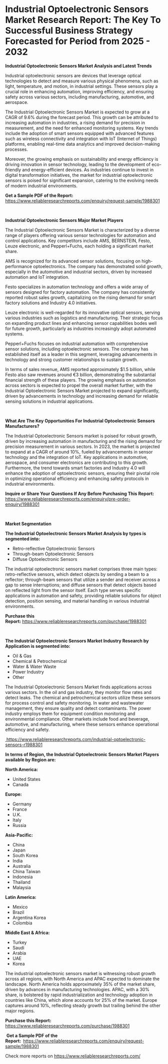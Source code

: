 <p><h1>Industrial Optoelectronic Sensors Market Research Report: The Key To Successful Business Strategy Forecasted for Period from 2025 - 2032</h1></p><p><strong>Industrial Optoelectronic Sensors Market Analysis and Latest Trends</strong></p>
<p><p>Industrial optoelectronic sensors are devices that leverage optical technologies to detect and measure various physical phenomena, such as light, temperature, and motion, in industrial settings. These sensors play a crucial role in enhancing automation, improving efficiency, and ensuring safety across various sectors, including manufacturing, automotive, and aerospace.</p><p>The Industrial Optoelectronic Sensors Market is expected to grow at a CAGR of 9.6% during the forecast period. This growth can be attributed to increasing automation in industries, a rising demand for precision in measurement, and the need for enhanced monitoring systems. Key trends include the adoption of smart sensors equipped with advanced features such as wireless connectivity and integration with IoT (Internet of Things) platforms, enabling real-time data analytics and improved decision-making processes. </p><p>Moreover, the growing emphasis on sustainability and energy efficiency is driving innovation in sensor technology, leading to the development of eco-friendly and energy-efficient devices. As industries continue to invest in digital transformation initiatives, the market for industrial optoelectronic sensors is poised for significant expansion, catering to the evolving needs of modern industrial environments.</p></p>
<p><strong>Get a Sample PDF of the Report:&nbsp;</strong> <a href="https://www.reliableresearchreports.com/enquiry/request-sample/1988301?utm_campaign=2197&utm_medium=2&utm_source=Github&utm_content=ia&utm_term=13022025&utm_id=industrial-optoelectronic-sensors">https://www.reliableresearchreports.com/enquiry/request-sample/1988301</a></p>
<p>&nbsp;</p>
<p><strong>Industrial Optoelectronic Sensors Major Market Players</strong></p>
<p><p>The Industrial Optoelectronic Sensors Market is characterized by a diverse range of players offering various sensor technologies for automation and control applications. Key competitors include AMS, BERNSTEIN, Festo, Leuze electronic, and Pepperl+Fuchs, each holding a significant market share.</p><p>AMS is recognized for its advanced sensor solutions, focusing on high-performance optoelectronics. The company has demonstrated solid growth, especially in the automotive and industrial sectors, driven by increased automation and IoT integration. </p><p>Festo specializes in automation technology and offers a wide array of sensors designed for factory automation. The company has consistently reported robust sales growth, capitalizing on the rising demand for smart factory solutions and Industry 4.0 initiatives. </p><p>Leuze electronic is well-regarded for its innovative optical sensors, serving various industries such as logistics and manufacturing. Their strategic focus on expanding product lines and enhancing sensor capabilities bodes well for future growth, particularly as industries increasingly adopt automated systems.</p><p>Pepperl+Fuchs focuses on industrial automation with comprehensive sensor solutions, including optoelectronic sensors. The company has established itself as a leader in this segment, leveraging advancements in technology and strong customer relationships to sustain growth.</p><p>In terms of sales revenue, AMS reported approximately $1.5 billion, while Festo also saw revenues around €3 billion, demonstrating the substantial financial strength of these players. The growing emphasis on automation across sectors is expected to propel the overall market further, with the Industrial Optoelectronic Sensors Market projected to expand significantly, driven by advancements in technology and increasing demand for reliable sensing solutions in industrial applications.</p></p>
<p>&nbsp;</p>
<p><strong>What Are The Key Opportunities For Industrial Optoelectronic Sensors Manufacturers?</strong></p>
<p><p>The Industrial Optoelectronic Sensors market is poised for robust growth, driven by increasing automation in manufacturing and the rising demand for precision measurement in various sectors. In 2023, the market is projected to expand at a CAGR of around 10%, fueled by advancements in sensor technology and the integration of IoT. Key applications in automotive, aerospace, and consumer electronics are contributing to this growth. Furthermore, the trend towards smart factories and Industry 4.0 will enhance the adoption of optoelectronic sensors, ensuring their pivotal role in optimizing operational efficiency and enhancing safety protocols in industrial environments.</p></p>
<p><strong>Inquire or Share Your Questions If Any Before Purchasing This Report:</strong> <a href="https://www.reliableresearchreports.com/enquiry/pre-order-enquiry/1988301?utm_campaign=2197&utm_medium=2&utm_source=Github&utm_content=ia&utm_term=13022025&utm_id=industrial-optoelectronic-sensors">https://www.reliableresearchreports.com/enquiry/pre-order-enquiry/1988301</a></p>
<p>&nbsp;</p>
<p><strong>Market Segmentation</strong></p>
<p><strong>The Industrial Optoelectronic Sensors Market Analysis by types is segmented into:</strong></p>
<p><ul><li>Retro-reflective Optoelectronic Sensors</li><li>Through-beam Optoelectronic Sensors</li><li>Diffuse Optoelectronic Sensors</li></ul></p>
<p><p>The industrial optoelectronic sensors market comprises three main types: retro-reflective sensors, which detect objects by sending a beam to a reflector; through-beam sensors that utilize a sender and receiver across a gap to sense interruptions; and diffuse sensors that detect objects based on reflected light from the sensor itself. Each type serves specific applications in automation and safety, providing reliable solutions for object detection, position sensing, and material handling in various industrial environments.</p></p>
<p><strong>Purchase this Report:&nbsp;</strong><a href="https://www.reliableresearchreports.com/purchase/1988301?utm_campaign=2197&utm_medium=2&utm_source=Github&utm_content=ia&utm_term=13022025&utm_id=industrial-optoelectronic-sensors">https://www.reliableresearchreports.com/purchase/1988301</a></p>
<p>&nbsp;</p>
<p><strong>The Industrial Optoelectronic Sensors Market Industry Research by Application is segmented into:</strong></p>
<p><ul><li>Oil & Gas</li><li>Chemical & Petrochemical</li><li>Water & Water Waste</li><li>Power Industry</li><li>Other</li></ul></p>
<p><p>The Industrial Optoelectronic Sensors Market finds applications across various sectors. In the oil and gas industry, they monitor flow rates and detect leaks. The chemical and petrochemical sectors utilize these sensors for process control and safety monitoring. In water and wastewater management, they ensure quality and detect contaminants. The power industry employs them for equipment condition monitoring and environmental compliance. Other markets include food and beverage, automotive, and manufacturing, where these sensors enhance operational efficiency and safety.</p></p>
<p><a href="https://www.reliableresearchreports.com/industrial-optoelectronic-sensors-r1988301?utm_campaign=2197&utm_medium=2&utm_source=Github&utm_content=ia&utm_term=13022025&utm_id=industrial-optoelectronic-sensors">&nbsp;https://www.reliableresearchreports.com/industrial-optoelectronic-sensors-r1988301</a></p>
<p><strong>In terms of Region, the Industrial Optoelectronic Sensors Market Players available by Region are:</strong></p>
<p>
    <p> <strong> North America: </strong>
        <ul>
            <li>United States</li>
            <li>Canada</li>
        </ul>
        </p> 
    <p> <strong> Europe: </strong>
        <ul>
            <li>Germany</li>
            <li>France</li>
            <li>U.K.</li>
            <li>Italy</li>
            <li>Russia</li>
        </ul>
        </p> 
    <p> <strong> Asia-Pacific: </strong>
        <ul>
            <li>China</li>
            <li>Japan</li>
            <li>South Korea</li>
            <li>India</li>
            <li>Australia</li>
            <li>China Taiwan</li>
            <li>Indonesia</li>
            <li>Thailand</li>
            <li>Malaysia</li>
        </ul>
        </p> 
    <p> <strong> Latin America: </strong>
        <ul>
            <li>Mexico</li>
            <li>Brazil</li>
            <li>Argentina Korea</li>
            <li>Colombia</li>
        </ul>
        </p> 
    <p> <strong> Middle East & Africa: </strong>
        <ul>
            <li>Turkey</li>
            <li>Saudi</li>
            <li>Arabia</li>
            <li>UAE</li>
            <li>Korea</li>
        </ul>
    </p>
    </p>
<p><p>The industrial optoelectronic sensors market is witnessing robust growth across all regions, with North America and APAC expected to dominate the landscape. North America holds approximately 35% of the market share, driven by advances in manufacturing technologies. APAC, with a 30% share, is bolstered by rapid industrialization and technology adoption in countries like China, which alone accounts for 25% of the market. Europe captures around 10%, reflecting steady growth but trailing behind the other major regions.</p></p>
<p><strong>Purchase this Report: </strong><a href="https://www.reliableresearchreports.com/purchase/1988301?utm_campaign=2197&utm_medium=2&utm_source=Github&utm_content=ia&utm_term=13022025&utm_id=industrial-optoelectronic-sensors">https://www.reliableresearchreports.com/purchase/1988301</a></p>
<p>&nbsp;<strong>Get a Sample PDF of the Report:&nbsp;&nbsp;</strong><a href="https://www.reliableresearchreports.com/enquiry/request-sample/1988301?utm_campaign=2197&utm_medium=2&utm_source=Github&utm_content=ia&utm_term=13022025&utm_id=industrial-optoelectronic-sensors">https://www.reliableresearchreports.com/enquiry/request-sample/1988301</a></p>
<p><strong></strong></p>
<p>Check more reports on <a href="https://www.reliableresearchreports.com/?utm_campaign=2197&utm_medium=2&utm_source=Github&utm_content=ia&utm_term=13022025&utm_id=industrial-optoelectronic-sensors">https://www.reliableresearchreports.com/</a></p>